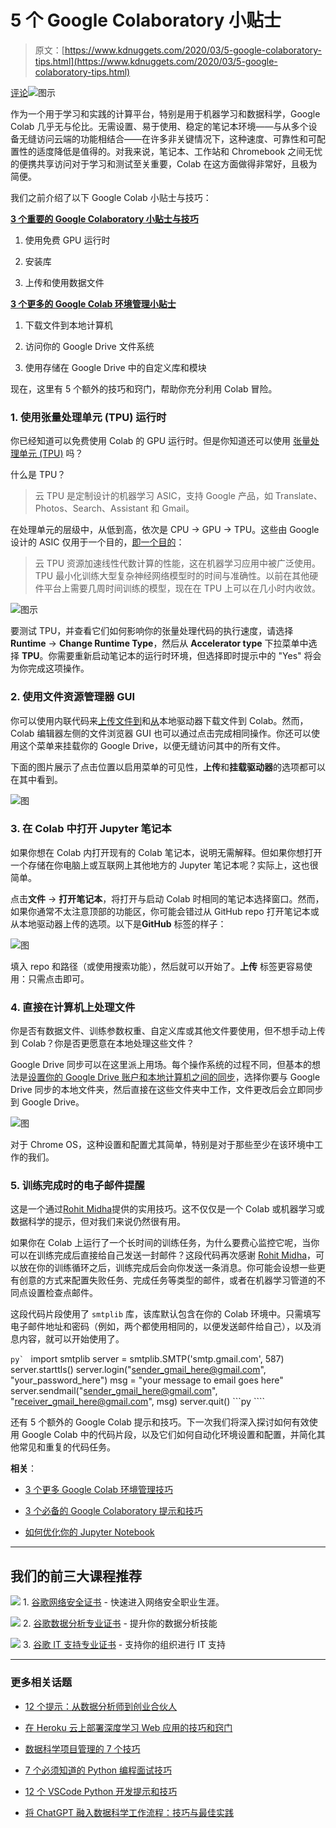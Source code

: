 # 5 个 Google Colaboratory 小贴士

> 原文：[https://www.kdnuggets.com/2020/03/5-google-colaboratory-tips.html](https://www.kdnuggets.com/2020/03/5-google-colaboratory-tips.html)

[评论](#comments)![图示](../Images/40f8b2b38812efc7aadf63fd924a960e.png)

作为一个用于学习和实践的计算平台，特别是用于机器学习和数据科学，Google Colab 几乎无与伦比。无需设置、易于使用、稳定的笔记本环境——与从多个设备无缝访问云端的功能相结合——在许多非关键情况下，这种速度、可靠性和可配置性的适度降低是值得的。对我来说，笔记本、工作站和 Chromebook 之间无忧的便携共享访问对于学习和测试至关重要，Colab 在这方面做得非常好，且极为简便。

我们之前介绍了以下 Google Colab 小贴士与技巧：

**[3 个重要的 Google Colaboratory 小贴士与技巧](/2018/02/essential-google-colaboratory-tips-tricks.html)**

1.  使用免费 GPU 运行时

1.  安装库

1.  上传和使用数据文件

**[3 个更多的 Google Colab 环境管理小贴士](/2019/01/more-google-colab-environment-management-tips.html)**

1.  下载文件到本地计算机

1.  访问你的 Google Drive 文件系统

1.  使用存储在 Google Drive 中的自定义库和模块

现在，这里有 5 个额外的技巧和窍门，帮助你充分利用 Colab 冒险。

### **1\. 使用张量处理单元 (TPU) 运行时**

你已经知道可以免费使用 Colab 的 GPU 运行时。但是你知道还可以使用 [张量处理单元 (TPU)](https://cloud.google.com/tpu/) 吗？

什么是 TPU？

> 云 TPU 是定制设计的机器学习 ASIC，支持 Google 产品，如 Translate、Photos、Search、Assistant 和 Gmail。

在处理单元的层级中，从低到高，依次是 CPU → GPU → TPU。这些由 Google 设计的 ASIC 仅用于一个目的，[即一个目的](https://cloud.google.com/tpu/docs/tpus)：

> 云 TPU 资源加速线性代数计算的性能，这在机器学习应用中被广泛使用。TPU 最小化训练大型复杂神经网络模型时的时间与准确性。以前在其他硬件平台上需要几周时间训练的模型，现在在 TPU 上可以在几小时内收敛。

![图示](../Images/4185052a8f185474a69f06099c49e83f.png)

要测试 TPU，并查看它们如何影响你的张量处理代码的执行速度，请选择 **Runtime** → **Change Runtime Type**，然后从 **Accelerator type** 下拉菜单中选择 **TPU**。你需要重新启动笔记本的运行时环境，但选择即时提示中的 "Yes" 将会为你完成这项操作。

### **2\. 使用文件资源管理器 GUI**

你可以使用内联代码来[上传文件到](/2018/02/essential-google-colaboratory-tips-tricks.html)和[从](/2019/01/more-google-colab-environment-management-tips.html)本地驱动器下载文件到 Colab。然而，Colab 编辑器左侧的文件浏览器 GUI 也可以通过点击完成相同操作。你还可以使用这个菜单来挂载你的 Google Drive，以便无缝访问其中的所有文件。

下面的图片展示了点击位置以启用菜单的可见性，**上传**和**挂载驱动器**的选项都可以在其中看到。

![图](../Images/3e3d016fd6e026b47cf75e2212975e6a.png)

### **3\. 在 Colab 中打开 Jupyter 笔记本**

如果你想在 Colab 内打开现有的 Colab 笔记本，说明无需解释。但如果你想打开一个存储在你电脑上或互联网上其他地方的 Jupyter 笔记本呢？实际上，这也很简单。

点击**文件** → **打开笔记本**，将打开与启动 Colab 时相同的笔记本选择窗口。然而，如果你通常不太注意顶部的功能区，你可能会错过从 GitHub repo 打开笔记本或从本地驱动器上传的选项。以下是**GitHub** 标签的样子：

![图](../Images/0404a84f7a1c8e294780b028ad79585d.png)

填入 repo 和路径（或使用搜索功能），然后就可以开始了。**上传** 标签更容易使用：只需点击即可。

### **4\. 直接在计算机上处理文件**

你是否有数据文件、训练参数权重、自定义库或其他文件要使用，但不想手动上传到 Colab？你是否更愿意在本地处理这些文件？

Google Drive 同步可以在这里派上用场。每个操作系统的过程不同，但基本的想法是[设置你的 Google Drive 账户和本地计算机之间的同步](https://www.google.com/drive/download/)，选择你要与 Google Drive 同步的本地文件夹，然后直接在这些文件夹中工作，文件更改后会立即同步到 Google Drive。

![图](../Images/eaf4a1aa30a758458b8fc50770459de3.png)

对于 Chrome OS，这种设置和配置尤其简单，特别是对于那些至少在该环境中工作的我们。

### **5\. 训练完成时的电子邮件提醒**

这是一个通过[Rohit Midha](https://rohitmidha23.github.io/Colab-Tricks/)提供的实用技巧。这不仅仅是一个 Colab 或机器学习或数据科学的提示，但对我们来说仍然很有用。

如果你在 Colab 上运行了一个长时间的训练任务，为什么要费心监控它呢，当你可以在训练完成后直接给自己发送一封邮件？这段代码再次感谢 [Rohit Midha](https://rohitmidha23.github.io/Colab-Tricks/)，可以放在你的训练循环之后，训练完成后会向你发送一条消息。你可能会设想一些更有创意的方式来配置失败任务、完成任务等类型的邮件，或者在机器学习管道的不同点设置检查点邮件。

这段代码片段使用了 `smtplib` 库，该库默认包含在你的 Colab 环境中。只需填写电子邮件地址和密码（例如，两个都使用相同的，以便发送邮件给自己），以及消息内容，就可以开始使用了。

```py` ``` import smtplib    server = smtplib.SMTP('smtp.gmail.com', 587)  server.starttls()  server.login("sender_gmail_here@gmail.com", "your_password_here")    msg = "your message to email goes here"  server.sendmail("sender_gmail_here@gmail.com", "receiver_gmail_here@gmail.com", msg)  server.quit() ```py ````

还有 5 个额外的 Google Colab 提示和技巧。下一次我们将深入探讨如何有效使用 Google Colab 中的代码片段，以及它们如何自动化环境设置和配置，并简化其他常见和重复的代码任务。

**相关**：

+   [3 个更多 Google Colab 环境管理技巧](/2019/01/more-google-colab-environment-management-tips.html)

+   [3 个必备的 Google Colaboratory 提示和技巧](/2018/02/essential-google-colaboratory-tips-tricks.html)

+   [如何优化你的 Jupyter Notebook](/2020/01/optimize-jupyter-notebook.html)

* * *

## 我们的前三大课程推荐

![](../Images/0244c01ba9267c002ef39d4907e0b8fb.png) 1\. [谷歌网络安全证书](https://www.kdnuggets.com/google-cybersecurity) - 快速进入网络安全职业生涯。

![](../Images/e225c49c3c91745821c8c0368bf04711.png) 2\. [谷歌数据分析专业证书](https://www.kdnuggets.com/google-data-analytics) - 提升你的数据分析技能

![](../Images/0244c01ba9267c002ef39d4907e0b8fb.png) 3\. [谷歌 IT 支持专业证书](https://www.kdnuggets.com/google-itsupport) - 支持你的组织进行 IT 支持

* * *

### 更多相关话题

+   [12 个提示：从数据分析师到创业合伙人](https://www.kdnuggets.com/2021/12/12-tips-data-analyst-to-co-founder.html)

+   [在 Heroku 云上部署深度学习 Web 应用的技巧和窍门](https://www.kdnuggets.com/2021/12/tips-tricks-deploying-dl-webapps-heroku.html)

+   [数据科学项目管理的 7 个技巧](https://www.kdnuggets.com/2023/03/7-tips-data-science-project-management.html)

+   [7 个必须知道的 Python 编程面试技巧](https://www.kdnuggets.com/2023/03/7-mustknow-python-tips-coding-interviews.html)

+   [12 个 VSCode Python 开发提示和技巧](https://www.kdnuggets.com/2023/05/12-vscode-tips-tricks-python-development.html)

+   [将 ChatGPT 融入数据科学工作流程：技巧与最佳实践](https://www.kdnuggets.com/2023/05/integrating-chatgpt-data-science-workflows-tips-best-practices.html)
